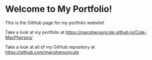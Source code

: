 # Welcome to My Portfolio!

This is the GitHub page for my portfolio website!

Take a look at my portfolio at https://macphersoncole.github.io/Cole-MacPherson/

Take a look at all of my GitHub repository at https://github.com/macphersoncole
